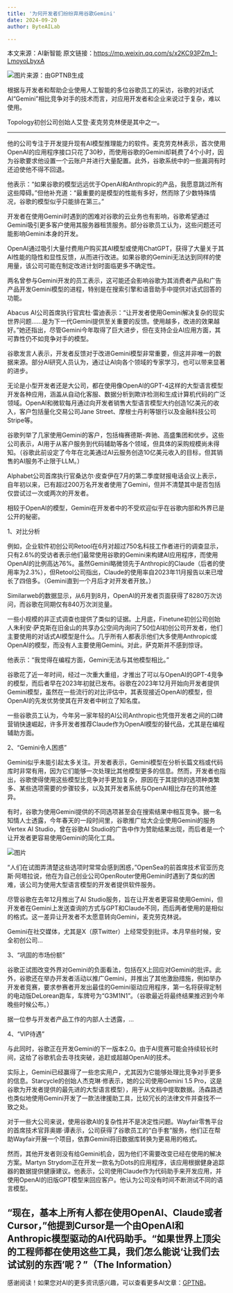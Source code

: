 ```yaml
---
title: '为何开发者们纷纷弃用谷歌Gemini'
date: 2024-09-20
author: ByteAILab

---
```


本文来源：AI新智能
原文链接：https://mp.weixin.qq.com/s/x2KC93PZm_1-LmoyoLbyxA

![图片来源：由GPTNB生成](http://www.jesonc.com/upload/8FD7B96F5E34993C64020C0DB54F4C00/1726712678526/FvbS7VyO_LHSYHijpHUIkPGRfItb.jpg)

根据与开发者和帮助企业使用人工智能的多位谷歌员工的采访，谷歌的对话式AI“Gemini”相比竞争对手的技术而言，对应用开发者和企业来说过于复杂，难以使用。

Topology初创公司创始人艾登·麦克劳克林便是其中之一。

---
他的公司专注于开发提升现有AI模型推理能力的软件。麦克劳克林表示，首次使用OpenAI的应用程序接口只花了30秒，而使用谷歌的Gemini却耗费了4个小时，因为谷歌要求他设置一个云账户并进行大量配置。此外，谷歌系统中的一些漏洞有时还迫使他不得不回退。

他表示：“如果谷歌的模型远远优于OpenAI和Anthropic的产品，我愿意跳过所有这些障碍。”但他补充道：“最重要的是模型的性能有多好，然而除了少数特殊情况，谷歌的模型似乎只能排在第三。”

开发者在使用Gemini时遇到的困难对谷歌的云业务也有影响，谷歌希望通过Gemini吸引更多客户使用其服务器租赁服务。部分谷歌员工认为，这些问题还可能影响Gemini本身的开发。

OpenAI通过吸引大量付费用户购买其AI模型或使用ChatGPT，获得了大量关于其AI性能的隐性和显性反馈，从而进行改进。如果谷歌的Gemini无法达到同样的使用量，该公司可能在制定改进计划时面临更多不确定性。

两名曾参与Gemini开发的员工表示，这可能还会影响谷歌为其消费者产品和广告产品开发Gemini模型的进程，特别是在搜索引擎和语音助手中提供对话式回答的功能。

Abacus AI公司首席执行官宾杜·雷迪表示：“让开发者使用Gemini解决复杂的现实世界问题……是为下一代Gemini提供至关重要的反馈。使用越多，改进的效果越好。”她还指出，尽管Gemini今年取得了巨大进步，但在支持企业AI应用方面，其可靠性仍不如竞争对手的模型。

谷歌发言人表示，开发者反馈对于改进Gemini模型非常重要，但这并非唯一的数据来源。部分AI研究人员认为，通过让AI向各个领域的专家学习，也可以带来显著的进步。

无论是小型开发者还是大公司，都在使用像OpenAI的GPT-4这样的大型语言模型开发各种应用，涵盖从自动化客服、数据分析到欺诈检测和生成计算机代码的广泛领域。OpenAI和微软每月通过向开发者销售大型语言模型大约创造1亿美元的收入，客户包括量化交易公司Jane Street、摩根士丹利等银行以及金融科技公司Stripe等。

谷歌列举了几家使用Gemini的客户，包括梅赛德斯-奔驰、高盛集团和优步。这些公司表示，AI用于从客户服务到代码辅助等各个领域，但具体的采购规模尚未得知。（谷歌此前设定了今年在北美通过AI云服务创造10亿美元收入的目标，但其销售的AI服务不止限于LLM。）

Alphabet公司首席执行官桑达尔·皮查伊在7月的第二季度财报电话会议上表示，自年初以来，已有超过200万名开发者使用了Gemini，但并不清楚其中是否包括仅尝试过一次或两次的开发者。

相较于OpenAI的模型，Gemini在开发者中的不受欢迎似乎在谷歌内部和外界已是公开的秘密。

1、对比分析

例如，企业软件初创公司Retool在6月对超过750名科技工作者进行的调查显示，只有2.6%的受访者表示他们最常使用谷歌的Gemini来构建AI应用程序，而使用OpenAI的比例高达76%。虽然Gemini略微领先于Anthropic的Claude（后者的使用率为2.3%），但Retool公司指出，Claude的使用率自2023年11月报告以来已增长了四倍多。（Gemini直到一个月后才对开发者开放。）

Similarweb的数据显示，从6月到8月，OpenAI的开发者页面获得了8280万次访问，而谷歌在同期仅有840万次浏览量。

一些小规模的非正式调查也提供了类似的证据。上月底，Finetune初创公司创始人朱利安·萨克斯在旧金山的共享办公空间内询问了50位AI初创公司开发者，他们主要使用的对话式AI模型是什么。几乎所有人都表示他们大多使用Anthropic或OpenAI的模型，而没有人主要使用Gemini。对此，萨克斯并不感到惊讶。

他表示：“我觉得在编程方面，Gemini无法与其他模型相比。”

谷歌花了近一年时间，经过一次重大重组，才推出了可以与OpenAI的GPT-4竞争的模型，而后者早在2023年初就已发布。谷歌在2023年12月开始向开发者提供Gemini模型，虽然在一些流行的对比评估中，其表现接近OpenAI的模型，但OpenAI的先发优势使其在开发者中树立了知名度。

一些谷歌员工认为，今年另一家年轻的AI公司Anthropic也凭借开发者之间的口碑营销快速崛起，许多开发者推荐Claude作为OpenAI模型的替代品，尤其是在编程辅助方面。

2、“Gemini令人困惑”

Gemini似乎未能引起太多关注。开发者表示，Gemini模型在分析长篇文档或代码库时非常有用，因为它们能够一次处理比其他模型更多的信息。然而，开发者也指出，谷歌使得使用这些模型比竞争对手更加复杂，原因在于其提供的选项种类繁多、某些选项需要的步骤较多，以及其开发者系统与OpenAI相比存在的其他差异。

有时，谷歌为使用Gemini提供的不同选项甚至会在搜索结果中相互竞争。据一名知情人士透露，今年春天的一段时间里，谷歌推广给大企业使用Gemini的服务Vertex AI Studio，曾在谷歌AI Studio的广告中作为赞助结果出现，而后者是一个让开发者更容易使用Gemini的简化工具。

![图片](http://www.jesonc.com/FhPfB6GnmK_diaov9NDGB7NPYm0i)

“人们在试图弄清楚这些选项时常常会感到困惑，”OpenSea的前首席技术官亚历克斯·阿塔拉说，他在为自己创业公司OpenRouter使用Gemini时遇到了类似的困难，该公司为使用大型语言模型的开发者提供软件服务。

尽管谷歌在去年12月推出了AI Studio服务，旨在让开发者更容易使用Gemini，但开发者在Gemini上发送查询的方式与GPT和Claude不同，而后两者使用的是相似的格式。这一差异让开发者不太愿意转向Gemini，麦克劳克林说。

Gemini在社交媒体，尤其是X（原Twitter）上经常受到批评。本月早些时候，安全初创公司...

3、“巩固的市场份额”

谷歌正试图改变外界对Gemini的负面看法，包括在X上回应对Gemini的批评。此外，谷歌还在举办开发者活动以推广Gemini，并推出了其他激励措施，例如举办开发者竞赛，要求参赛者开发出最佳的Gemini驱动应用程序，第一名将获得定制的电动版DeLorean跑车，车牌号为“G3M1N1”。（谷歌最近将最终结果推迟到今年晚些时候公布。）

据一位参与开发者产品工作的内部人士透露，...

4、“VIP待遇”

与此同时，谷歌正在开发Gemini的下一版本2.0。由于AI竞赛可能会持续较长时间，这给了谷歌机会去寻找突破，追赶或超越OpenAI的技术。

实际上，Gemini已经赢得了一些忠实用户，尤其因为它能够处理比竞争对手更多的信息。Starcycle的创始人杰克琳·修表示，她的公司使用Gemini 1.5 Pro，这是谷歌为开发者提供的最先进的大型语言模型），用于从文档中提取数据。汤森路透也类似地使用Gemini开发了一款法律援助工具，比较冗长的法律文件并查找不一致之处。

对于一些大公司来说，使用谷歌AI的复杂性并不是决定性问题。Wayfair零售平台的首席技术官菲奥娜·谭表示，公司获得了谷歌员工的“白手套”服务，他们正在帮助Wayfair开展一个项目，依靠Gemini将旧数据库转换为更易用的格式。

然而，其他开发者则没有给Gemini机会，因为他们不需要改变已经在使用的解决方案。Martyn Strydom正在开发一款名为Dots的应用程序，该应用根据健身追踪器的数据提供健康建议。他表示，公司使用Claude作为代码助手来开发应用，并使用OpenAI的旧版GPT模型来回应客户。他认为公司没有时间不断测试不同的语言模型。

“现在，基本上所有人都在使用OpenAI、Claude或者Cursor，”他提到Cursor是一个由OpenAI和Anthropic模型驱动的AI代码助手。“如果世界上顶尖的工程师都在使用这些工具，我们怎么能说‘让我们去试试别的东西’呢？”（The Information）
---
感谢阅读！如果您对AI的更多资讯感兴趣，可以查看更多AI文章：[GPTNB](https://gptnb.com)。